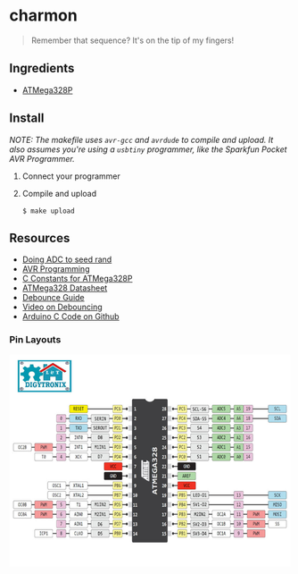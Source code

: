 # charmon

> Remember that sequence? It's on the tip of my fingers!


## Ingredients

* [ATMega328P](https://www.sparkfun.com/products/9061)

## Install

_NOTE: The makefile uses `avr-gcc` and `avrdude` to compile and upload. It also assumes you're using a `usbtiny` programmer, like the Sparkfun Pocket AVR Programmer._

1.  Connect your programmer

1.  Compile and upload

    ```
    $ make upload
    ```

## Resources

* [Doing ADC to seed rand](http://www.bytecruft.com/2013/03/seeding-standard-c-random-number.html)
* [AVR Programming](https://github.com/cullylarson/avr-programming)
* [C Constants for ATMega328P](https://github.com/vancegroup-mirrors/avr-libc/blob/master/avr-libc/include/avr/iom328p.h)
* [ATMega328 Datasheet](http://www.sparkfun.com/datasheets/Components/SMD/ATMega328.pdf)
* [Debounce Guide](assets/debounce-guide.pdf)
* [Video on Debouncing](https://www.youtube.com/watch?v=RzVc3o0iedM)
* [Arduino C Code on Github](https://github.com/arduino/Arduino/tree/master/hardware/arduino/avr/cores/arduino)

### Pin Layouts

![ATMega328 Colorful Pin Layout](assets/atmega328-colorful.jpg)
